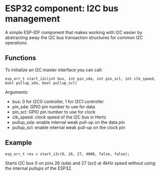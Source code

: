 # ESP32 component: I2C bus management

A simple ESP-IDF component that makes working with I2C easier by abstracting away the I2C bus transaction structures for common I2C operations.

## Functions

To initialize an I2C master interface you can call:

```esp_err_t start_i2c(int bus, int pin_sda, int pin_scl, int clk_speed, bool pullup_sda, bool pullup_scl) ```

Arguments:
* bus: 0 for I2C0 controller, 1 for I2C1 controller
* pin_sda: GPIO pin number to use for data
* pin_scl: GPIO pin number to use for clock
* clk_speed: clock speed of the I2C bus in Hertz
* pullup_sda: enable internal weak pull-up on the data pin
* pullup_scl: enable internal weak pull-up on the clock pin

## Example
```
esp_err_t res = start_i2c(0, 26, 27, 4000, false, false);
```

Starts I2C bus 0 on pins 26 (sda) and 27 (scl) at 4kHz speed without using the internal pullups of the ESP32.
